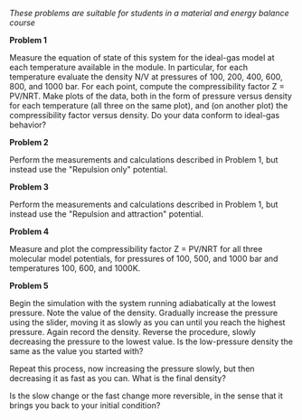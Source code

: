 

*These problems are suitable for students in a material and energy balance course*

**Problem 1**

Measure the equation of state of this system for the ideal-gas model at each temperature available in the module. In particular, for each temperature evaluate the density N/V at pressures of 100, 200, 400, 600, 800, and 1000 bar. For each point, compute the compressibility factor Z = PV/NRT. Make plots of the data, both in the form of pressure versus density for each temperature (all three on the same plot), and (on another plot) the compressibility factor versus density. Do your data conform to ideal-gas behavior?

**Problem 2**

Perform the measurements and calculations described in Problem 1, but instead use the "Repulsion only" potential.

**Problem 3**

Perform the measurements and calculations described in Problem 1, but instead use the "Repulsion and attraction" potential.

**Problem 4**

Measure and plot the compressibility factor Z = PV/NRT for all three molecular model potentials, for pressures of 100, 500, and 1000 bar and temperatures 100, 600, and 1000K.

**Problem 5**

Begin the simulation with the system running adiabatically at the lowest pressure. Note the value of the density. Gradually increase the pressure using the slider, moving it as slowly as you can until you reach the highest pressure. Again record the density. Reverse the procedure, slowly decreasing the pressure to the lowest value. Is the low-pressure density the same as the value you started with?

Repeat this process, now increasing the pressure slowly, but then decreasing it as fast as you can. What is the final density?

Is the slow change or the fast change more reversible, in the sense that it brings you back to your initial condition?